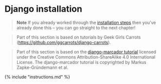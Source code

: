 # Django installation

> **Note** If you already worked through the 
[installation steps](../installation/README.md) then you've already done this –
you can go straight to the next chapter!

> Part of this section is based on tutorials by Geek Girls Carrots 
(https://github.com/ggcarrots/django-carrots).

> Part of this section is based on the [django-marcador
tutorial](http://django-marcador.keimlink.de/) licensed under the Creative Commons
Attribution-ShareAlike 4.0 International License. The django-marcador tutorial
is copyrighted by Markus Zapke-Gründemann et al.

{% include "instructions.md" %}